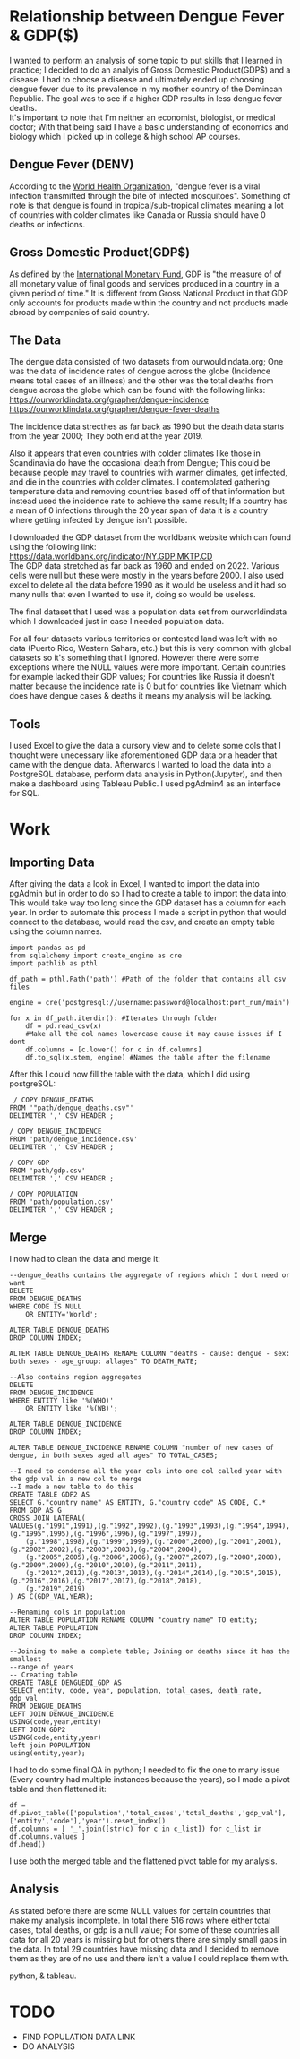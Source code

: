 # Relationship between Dengue Fever & GDP($)
I wanted to perform an analysis of some topic to put skills that I learned in practice; I decided to do an analyis of Gross Domestic Product(GDP$) and a disease. I had to choose a disease and ultimately ended up choosing dengue fever due to its prevalence in my mother country of the Domincan Republic. The goal was to see if a higher GDP results in less dengue fever deaths.<br>
It's important to note that I'm neither an economist, biologist, or medical doctor; With that being said I have a basic understanding of economics and biology which I picked up in college & high school AP courses.
## Dengue Fever (DENV)
According to the <a href="https://www.who.int/news-room/fact-sheets/detail/dengue-and-severe-dengue">World Health Organization</a>, "dengue fever is a viral infection transmitted through the bite of infected mosquitoes". Something of note is that dengue is found in tropical/sub-tropical climates meaning a lot of countries with colder climates like Canada or Russia should have 0 deaths or infections.
## Gross Domestic Product(GDP$) 
As defined by the <a href="https://www.imf.org/en/Publications/fandd/issues/Series/Back-to-Basics/gross-domestic-product-GDP#:~:text=GDP%20measures%20the%20monetary%20value,a%20quarter%20or%20a%20year).">International Monetary Fund</a>, GDP is "the measure of of all monetary value of final goods and services produced in a country in a given period of time." It is different from Gross National Product in that GDP only accounts for products made within the country and not products made abroad by companies of said country.

## The Data
The dengue data consisted of two datasets from ourwouldindata.org; One was the data of incidence rates of dengue across the globe (Incidence means total cases of an illness) and the other was the total deaths from dengue across the globe which can be found with the following links:<br>
https://ourworldindata.org/grapher/dengue-incidence
<br>
https://ourworldindata.org/grapher/dengue-fever-deaths

The incidence data strecthes as far back as 1990 but the death data starts from the year 2000; They both end at the year 2019.

Also it appears that even countries with colder climates like those in Scandinavia do have the occasional death from Dengue; This could be because people may travel to countries with warmer climates, get infected, and die in the countries with colder climates. I contemplated gathering temperature data and removing countries based off of that information but instead used the incidence rate to achieve the same result; If a country has a mean of 0 infections through the 20 year span of data it is a country where getting infected by dengue isn't possible. 

I downloaded the GDP dataset from the worldbank website which can found using the following link: https://data.worldbank.org/indicator/NY.GDP.MKTP.CD 
<br>
The GDP data stretched as far back as 1960 and ended on 2022. Various cells were null but these were mostly in the years before 2000. I also used excel to delete all the data before 1990 as it would be useless and it had so many nulls that even I wanted to use it, doing so would be useless.

The final dataset that I used was a population data set from ourworldindata which I downloaded just in case I needed population data.

For all four datasets various territories or contested land was left with no data (Puerto Rico, Western Sahara, etc.) but this is very common with global datasets so it's something that I ignored. However there were some exceptions where the NULL values were more important. Certain countries for example lacked their GDP values; For countries like Russia it doesn't matter because the incidence rate is 0 but for countries like Vietnam which does have dengue cases & deaths it means my analysis will be lacking.

## Tools
I used Excel to give the data a cursory view and to delete some cols that I thought were unecessary like aforementioned GDP data or a header that came with the dengue data. Afterwards I wanted to load the data into a PostgreSQL database, perform data analysis in Python(Jupyter), and then make a dashboard using Tableau Public. I used pgAdmin4 as an interface for SQL.

# Work
## Importing Data
After giving the data a look in Excel, I wanted to import the data into pgAdmin but in order to do so I had to create a table to import the data into; This would take way too long since the GDP dataset has a column for each year. In order to automate this process I made a script in python that would connect to the database, would read the csv, and create an empty table using the column names. 
```
import pandas as pd
from sqlalchemy import create_engine as cre
import pathlib as pthl

df_path = pthl.Path('path') #Path of the folder that contains all csv files

engine = cre('postgresql://username:password@localhost:port_num/main')

for x in df_path.iterdir(): #Iterates through folder
    df = pd.read_csv(x)
    #Make all the col names lowercase cause it may cause issues if I dont
    df.columns = [c.lower() for c in df.columns]
    df.to_sql(x.stem, engine) #Names the table after the filename
```
After this I could now fill the table with the data, which I did using postgreSQL:
```
 / COPY DENGUE_DEATHS 
FROM '"path/dengue_deaths.csv"' 
DELIMITER ',' CSV HEADER ;

/ COPY DENGUE_INCIDENCE
FROM 'path/dengue_incidence.csv'
DELIMITER ',' CSV HEADER ;

/ COPY GDP
FROM 'path/gdp.csv'
DELIMITER ',' CSV HEADER ;

/ COPY POPULATION 
FROM 'path/population.csv' 
DELIMITER ',' CSV HEADER ;
```
## Merge
I now had to clean the data and merge it:
```
--dengue_deaths contains the aggregate of regions which I dont need or want
DELETE
FROM DENGUE_DEATHS
WHERE CODE IS NULL
	OR ENTITY='World';

ALTER TABLE DENGUE_DEATHS
DROP COLUMN INDEX;

ALTER TABLE DENGUE_DEATHS RENAME COLUMN "deaths - cause: dengue - sex: both sexes - age_group: allages" TO DEATH_RATE;

--Also contains region aggregates
DELETE
FROM DENGUE_INCIDENCE
WHERE ENTITY like '%(WHO)'
	OR ENTITY like '%(WB)';

ALTER TABLE DENGUE_INCIDENCE
DROP COLUMN INDEX;

ALTER TABLE DENGUE_INCIDENCE RENAME COLUMN "number of new cases of dengue, in both sexes aged all ages" TO TOTAL_CASES;

--I need to condense all the year cols into one col called year with the gdp val in a new col to merge
--I made a new table to do this
CREATE TABLE GDP2 AS
SELECT G."country name" AS ENTITY, G."country code" AS CODE, C.*
FROM GDP AS G
CROSS JOIN LATERAL(
VALUES(g."1991",1991),(g."1992",1992),(g."1993",1993),(g."1994",1994),(g."1995",1995),(g."1996",1996),(g."1997",1997),
	(g."1998",1998),(g."1999",1999),(g."2000",2000),(g."2001",2001),(g."2002",2002),(g."2003",2003),(g."2004",2004),
	(g."2005",2005),(g."2006",2006),(g."2007",2007),(g."2008",2008),(g."2009",2009),(g."2010",2010),(g."2011",2011),
	(g."2012",2012),(g."2013",2013),(g."2014",2014),(g."2015",2015),(g."2016",2016),(g."2017",2017),(g."2018",2018),
	(g."2019",2019)
) AS C(GDP_VAL,YEAR);

--Renaming cols in population
ALTER TABLE POPULATION RENAME COLUMN "country name" TO entity;
ALTER TABLE POPULATION
DROP COLUMN INDEX;

--Joining to make a complete table; Joining on deaths since it has the smallest
--range of years
-- Creating table
CREATE TABLE DENGUEDI_GDP AS
SELECT entity, code, year, population, total_cases, death_rate, gdp_val
FROM DENGUE_DEATHS
LEFT JOIN DENGUE_INCIDENCE
USING(code,year,entity)
LEFT JOIN GDP2
USING(code,entity,year)
left join POPULATION
using(entity,year);
```
I had to do some final QA in python; I needed to fix the one to many issue (Every country had multiple instances because the years), so I made a pivot table and then flattened it:
```
df = df.pivot_table(['population','total_cases','total_deaths','gdp_val'],['entity','code'],'year').reset_index()
df.columns = [ '_'.join([str(c) for c in c_list]) for c_list in df.columns.values ]
df.head()
```
I use both the merged table and the flattened pivot table for my analysis.
## Analysis
As stated before there are some NULL values for certain countries that make my analysis incomplete. In total there 516 rows where either total cases, total deaths, or gdp is a null value; For some of these countries all data for all 20 years is missing but for others there are simply small gaps in the data. In total 29 countries have missing data and I decided to remove them as they are of no use and there isn't a value I could replace them with. 

 python, &amp; tableau.

# TODO
- FIND POPULATION DATA LINK
- DO ANALYSIS
